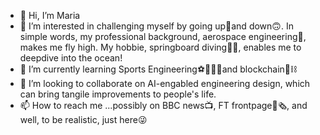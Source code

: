 - 👋 Hi, I’m Maria
- 👀 I’m interested in challenging myself by going up🙂and down🙃. In simple words, my professional background, aerospace engineering🚀, makes me fly high. My hobbie, springboard diving🦈🌊, enables me to deepdive into the ocean!
- 🌱 I’m currently learning Sports Engineering⚽🏈🏊🏽and blockchain🔗⛓️
- 💞️ I’m looking to collaborate on AI-engabled engineering design, which can bring tangile improvements to people's life.
- 📫 How to reach me ...possibly on BBC news📺, FT frontpage📰🗞️, and well, to be realistic, just here😜
